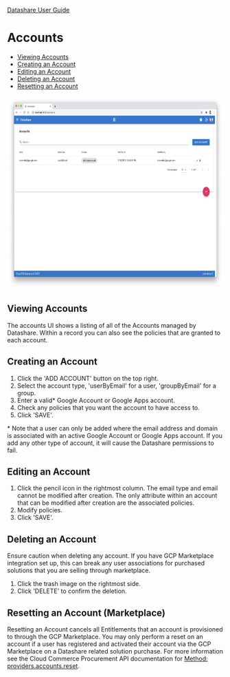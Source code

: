 [Datashare User Guide](./README.md)

# Accounts
* [Viewing Accounts](#viewing_accounts)
* [Creating an Account](#creating_an_account)
* [Editing an Account](#editing_an_account)
* [Deleting an Account](#deleting_an_account)
* [Resetting an Account](#resetting_an_account)

<p align="center">
  <img src="./assets/accounts_list_ui.png" alt="Accounts List UI" height="450"/>
</p>

## <a name="viewing_accounts">Viewing Accounts</a>
The accounts UI shows a listing of all of the Accounts managed by Datashare. Within a record you can also see the policies that are granted to each account.

## <a name="creating_an_account">Creating an Account</a>
1. Click the 'ADD ACCOUNT' button on the top right.
2. Select the account type, 'userByEmail' for a user, 'groupByEmail' for a group.
3. Enter a valid\* Google Account or Google Apps account.
4. Check any policies that you want the account to have access to.
5. Click 'SAVE'.

\* Note that a user can only be added where the email address and domain is associated with an active Google Account or Google Apps account. If you add any other type of account, it will cause the Datashare permissions to fail.

## <a name="editing_an_account">Editing an Account</a>
1. Click the pencil icon in the rightmost column. The email type and email cannot be modified after creation. The only  attribute within an account that can be modified after creation are the associated policies.
2. Modify policies.
3. Click 'SAVE'.

## <a name="deleting_an_account">Deleting an Account</a>
Ensure caution when deleting any account. If you have GCP Marketplace integration set up, this can break any user associations for purchased solutions that you are selling through marketplace.

1. Click the trash image on the rightmost side.
2. Click 'DELETE' to confirm the deletion.

## <a name="resetting_an_account">Resetting an Account (Marketplace)</a>
Resetting an Account cancels all Entitlements that an account is provisioned to through the GCP Marketplace. You may only perform a reset on an account if a user has registered and activated their account via the GCP Marketplace on a Datashare related solution purchase. For more information see the Cloud Commerce Procurement API documentation for [Method: providers.accounts.reset](https://cloud.google.com/marketplace/docs/partners/commerce-procurement-api/reference/rest/v1/providers.accounts/reset).